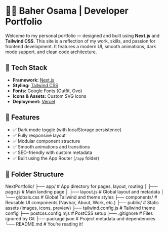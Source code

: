 # 🧑‍💻 Baher Osama | Developer Portfolio

Welcome to my personal portfolio — designed and built using **Next.js** and **Tailwind CSS**. This site is a reflection of my work, skills, and passion for frontend development. It features a modern UI, smooth animations, dark mode support, and clean code architecture.

## 🚀 Tech Stack

- **Framework:** [Next.js](https://nextjs.org/)
- **Styling:** [Tailwind CSS](https://tailwindcss.com/)
- **Fonts:** Google Fonts (Outfit, Ovo)
- **Icons & Assets:** Custom SVG icons
- **Deployment:** [Vercel](https://vercel.com/)

## 🌙 Features

- ✅ Dark mode toggle (with localStorage persistence)
- ✅ Fully responsive layout
- ✅ Modular component structure
- ✅ Smooth animations and transitions
- ✅ SEO-friendly with custom metadata
- ✅ Built using the App Router (`/app` folder)

## 📁 Folder Structure
NextPortfolio/
├── app/                  # App directory for pages, layout, routing
│   ├── page.js           # Main landing page
│   ├── layout.js         # Global layout and metadata
│   └── globals.css       # Global Tailwind and theme styles
├── components/           # Reusable UI components (Navbar, About, Work, etc.)
├── public/               # Static assets (images, icons, preview)
├── tailwind.config.js    # Tailwind theme config
├── postcss.config.mjs    # PostCSS setup
├── .gitignore            # Files ignored by Git
├── package.json          # Project metadata and dependencies
└── README.md             # You’re reading it!